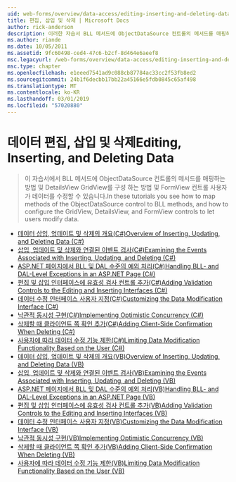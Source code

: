 ```yaml
---
uid: web-forms/overview/data-access/editing-inserting-and-deleting-data/index
title: 편집, 삽입 및 삭제 | Microsoft Docs
author: rick-anderson
description: 이러한 자습서 BLL 메서드에 ObjectDataSource 컨트롤의 메서드를 매핑하는 방법 및 GridView, DetailsView 및 FormView co를 구성 하는 방법을 표시 하는 중...
ms.author: riande
ms.date: 10/05/2011
ms.assetid: 9fc60498-ced4-47c6-b2cf-8d464e6aeef8
msc.legacyurl: /web-forms/overview/data-access/editing-inserting-and-deleting-data
msc.type: chapter
ms.openlocfilehash: e1eeed7541ad9c088cb87784ac33cc2f53fb8ed2
ms.sourcegitcommit: 24b1f6decbb17bb22a45166e5fdb0845c65af498
ms.translationtype: MT
ms.contentlocale: ko-KR
ms.lasthandoff: 03/01/2019
ms.locfileid: "57020880"
---
```

<a name="editing-inserting-and-deleting-data"></a><span data-ttu-id="2318d-103">데이터 편집, 삽입 및 삭제</span><span class="sxs-lookup"><span data-stu-id="2318d-103">Editing, Inserting, and Deleting Data</span></span>
====================
> <span data-ttu-id="2318d-104">이 자습서에서 BLL 메서드에 ObjectDataSource 컨트롤의 메서드를 매핑하는 방법 및 DetailsView GridView를 구성 하는 방법 및 FormView 컨트롤 사용자가 데이터를 수정할 수 있습니다.</span><span class="sxs-lookup"><span data-stu-id="2318d-104">In these tutorials you see how to map methods of the ObjectDataSource control to BLL methods, and how to configure the GridView, DetailsView, and FormView controls to let users modify data.</span></span>


- [<span data-ttu-id="2318d-105">데이터 삽입, 업데이트 및 삭제의 개요(C#)</span><span class="sxs-lookup"><span data-stu-id="2318d-105">Overview of Inserting, Updating, and Deleting Data (C#)</span></span>](an-overview-of-inserting-updating-and-deleting-data-cs.md)
- [<span data-ttu-id="2318d-106">삽입, 업데이트 및 삭제와 연결된 이벤트 검사(C#)</span><span class="sxs-lookup"><span data-stu-id="2318d-106">Examining the Events Associated with Inserting, Updating, and Deleting (C#)</span></span>](examining-the-events-associated-with-inserting-updating-and-deleting-cs.md)
- [<span data-ttu-id="2318d-107">ASP.NET 페이지에서 BLL 및 DAL 수준의 예외 처리(C#)</span><span class="sxs-lookup"><span data-stu-id="2318d-107">Handling BLL- and DAL-Level Exceptions in an ASP.NET Page (C#)</span></span>](handling-bll-and-dal-level-exceptions-in-an-asp-net-page-cs.md)
- [<span data-ttu-id="2318d-108">편집 및 삽입 인터페이스에 유효성 검사 컨트롤 추가(C#)</span><span class="sxs-lookup"><span data-stu-id="2318d-108">Adding Validation Controls to the Editing and Inserting Interfaces (C#)</span></span>](adding-validation-controls-to-the-editing-and-inserting-interfaces-cs.md)
- [<span data-ttu-id="2318d-109">데이터 수정 인터페이스 사용자 지정(C#)</span><span class="sxs-lookup"><span data-stu-id="2318d-109">Customizing the Data Modification Interface (C#)</span></span>](customizing-the-data-modification-interface-cs.md)
- [<span data-ttu-id="2318d-110">낙관적 동시성 구현(C#)</span><span class="sxs-lookup"><span data-stu-id="2318d-110">Implementing Optimistic Concurrency (C#)</span></span>](implementing-optimistic-concurrency-cs.md)
- [<span data-ttu-id="2318d-111">삭제할 때 클라이언트 쪽 확인 추가(C#)</span><span class="sxs-lookup"><span data-stu-id="2318d-111">Adding Client-Side Confirmation When Deleting (C#)</span></span>](adding-client-side-confirmation-when-deleting-cs.md)
- [<span data-ttu-id="2318d-112">사용자에 따라 데이터 수정 기능 제한(C#)</span><span class="sxs-lookup"><span data-stu-id="2318d-112">Limiting Data Modification Functionality Based on the User (C#)</span></span>](limiting-data-modification-functionality-based-on-the-user-cs.md)
- [<span data-ttu-id="2318d-113">데이터 삽입, 업데이트 및 삭제의 개요(VB)</span><span class="sxs-lookup"><span data-stu-id="2318d-113">Overview of Inserting, Updating, and Deleting Data (VB)</span></span>](an-overview-of-inserting-updating-and-deleting-data-vb.md)
- [<span data-ttu-id="2318d-114">삽입, 업데이트 및 삭제와 연결된 이벤트 검사(VB)</span><span class="sxs-lookup"><span data-stu-id="2318d-114">Examining the Events Associated with Inserting, Updating, and Deleting (VB)</span></span>](examining-the-events-associated-with-inserting-updating-and-deleting-vb.md)
- [<span data-ttu-id="2318d-115">ASP.NET 페이지에서 BLL 및 DAL 수준의 예외 처리(VB)</span><span class="sxs-lookup"><span data-stu-id="2318d-115">Handling BLL- and DAL-Level Exceptions in an ASP.NET Page (VB)</span></span>](handling-bll-and-dal-level-exceptions-in-an-asp-net-page-vb.md)
- [<span data-ttu-id="2318d-116">편집 및 삽입 인터페이스에 유효성 검사 컨트롤 추가(VB)</span><span class="sxs-lookup"><span data-stu-id="2318d-116">Adding Validation Controls to the Editing and Inserting Interfaces (VB)</span></span>](adding-validation-controls-to-the-editing-and-inserting-interfaces-vb.md)
- [<span data-ttu-id="2318d-117">데이터 수정 인터페이스 사용자 지정(VB)</span><span class="sxs-lookup"><span data-stu-id="2318d-117">Customizing the Data Modification Interface (VB)</span></span>](customizing-the-data-modification-interface-vb.md)
- [<span data-ttu-id="2318d-118">낙관적 동시성 구현(VB)</span><span class="sxs-lookup"><span data-stu-id="2318d-118">Implementing Optimistic Concurrency (VB)</span></span>](implementing-optimistic-concurrency-vb.md)
- [<span data-ttu-id="2318d-119">삭제할 때 클라이언트 쪽 확인 추가(VB)</span><span class="sxs-lookup"><span data-stu-id="2318d-119">Adding Client-Side Confirmation When Deleting (VB)</span></span>](adding-client-side-confirmation-when-deleting-vb.md)
- [<span data-ttu-id="2318d-120">사용자에 따라 데이터 수정 기능 제한(VB)</span><span class="sxs-lookup"><span data-stu-id="2318d-120">Limiting Data Modification Functionality Based on the User (VB)</span></span>](limiting-data-modification-functionality-based-on-the-user-vb.md)
